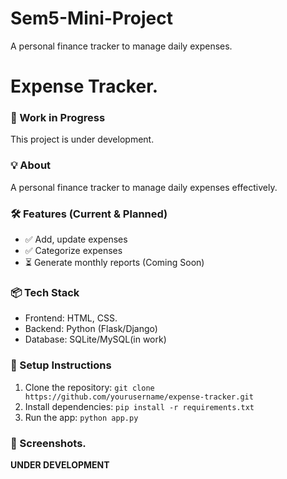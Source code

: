 # Sem5-Mini-Project
A personal finance tracker to manage daily expenses.
# Expense Tracker.

### 🚧 Work in Progress  
This project is under development.  

### 💡 About
A personal finance tracker to manage daily expenses effectively.  

### 🛠️ Features (Current & Planned)  
- ✅ Add, update expenses  
- ✅ Categorize expenses  
- ⏳ Generate monthly reports (Coming Soon)  

### 📦 Tech Stack  
- Frontend: HTML, CSS. 
- Backend: Python (Flask/Django)  
- Database: SQLite/MySQL(in work)  

### 🚀 Setup Instructions  
1. Clone the repository: `git clone https://github.com/yourusername/expense-tracker.git`  
2. Install dependencies: `pip install -r requirements.txt`  
3. Run the app: `python app.py`  

### 📸 Screenshots.
**UNDER DEVELOPMENT**

